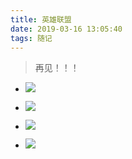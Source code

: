 ```yaml
---
title: 英雄联盟
date: 2019-03-16 13:05:40
tags: 随记
---
```


> 再见！！！


- ![](https://beer-1256523277.cos.ap-shanghai.myqcloud.com/beer/blog/2019031601.png
)

- ![](https://beer-1256523277.cos.ap-shanghai.myqcloud.com/beer/blog/2019031602.png
)

- ![](https://beer-1256523277.cos.ap-shanghai.myqcloud.com/beer/blog/2019031603.png
)

- ![](https://beer-1256523277.cos.ap-shanghai.myqcloud.com/beer/blog/2019031604.png
)
